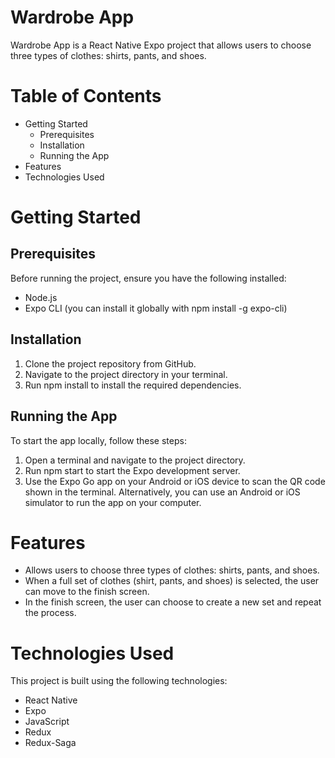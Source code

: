 # Wardrobe App
Wardrobe App is a React Native Expo project that allows users to choose three types of clothes: shirts, pants, and shoes.

#  Table of Contents
* Getting Started
  * Prerequisites
  * Installation
  * Running the App
* Features
* Technologies Used

# Getting Started
## Prerequisites
Before running the project, ensure you have the following installed:

* Node.js
* Expo CLI (you can install it globally with npm install -g expo-cli)
## Installation
1. Clone the project repository from GitHub.
2. Navigate to the project directory in your terminal.
3. Run npm install to install the required dependencies.

## Running the App

To start the app locally, follow these steps:

1. Open a terminal and navigate to the project directory.
2. Run npm start to start the Expo development server.
3. Use the Expo Go app on your Android or iOS device to scan the QR code shown in the terminal. Alternatively, you can use an Android or iOS simulator to run the app on your computer.
 
# Features
* Allows users to choose three types of clothes: shirts, pants, and shoes.
* When a full set of clothes (shirt, pants, and shoes) is selected, the user can move to the finish screen.
* In the finish screen, the user can choose to create a new set and repeat the process.
  
# Technologies Used
This project is built using the following technologies:

* React Native
* Expo
* JavaScript
* Redux
* Redux-Saga
